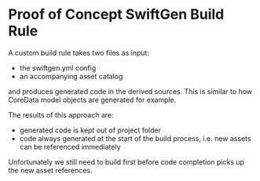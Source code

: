 Proof of Concept SwiftGen Build Rule
====================================

A custom build rule takes two files as input:

- the swiftgen.yml config
- an accompanying asset catalog

and produces generated code in the derived sources. This is similar to how CoreData model objects are generated for example.

The results of this approach are:

- generated code is kept out of project folder
- code always generated at the start of the build process, i.e. new assets can be referenced immediately

Unfortunately we still need to build first before code completion picks up the new asset references.
